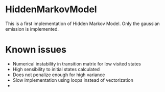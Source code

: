 # HiddenMarkovModel
This is a first implementation of Hidden Markov Model. Only the gaussian emission is implemented.

# Known issues
- Numerical instability in transition matrix for low visited states
- High sensibility to initial states calculated
- Does not penalize enough for high variance
- Slow implementation using loops instead of vectorization
-
